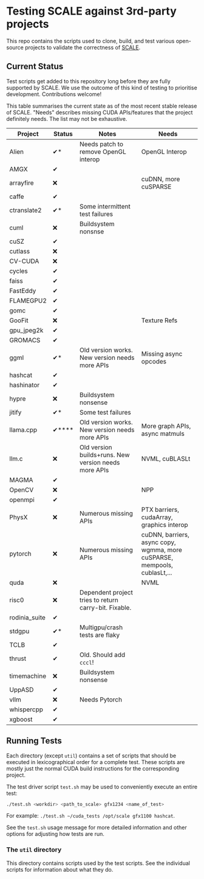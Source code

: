 # Testing SCALE against 3rd-party projects

This repo contains the scripts used to clone, build, and test various
open-source projects to validate the correctness of [SCALE](https://docs.scale-lang.com/).

## Current Status

Test scripts get added to this repository long before they are fully
supported by SCALE. We use the outcome of this kind of testing to prioritise
development. Contributions welcome!

This table summarises the current state as of the most recent stable release
of SCALE. "Needs" describes missing CUDA APIs/features that the project
definitely needs. The list may not be exhaustive.

| Project       | Status | Notes                                                 | Needs                                                                     |
|---------------|--------|-------------------------------------------------------|---------------------------------------------------------------------------|
| Alien         | ✔*     | Needs patch to remove OpenGL interop                  | OpenGL Interop                                                            |
| AMGX          | ✔      |                                                       |                                                                           |
| arrayfire     | ❌      |                                                       | cuDNN, more cuSPARSE                                                      |
| caffe         | ✔      |                                                       |                                                                           |
| ctranslate2   | ✔*     | Some intermittent test failures                       |                                                                           |
| cuml          | ❌      | Buildsystem nonsnse                                   |                                                                           |
| cuSZ          | ✔      |                                                       |                                                                           |
| cutlass       | ❌      |                                                       |                                                                           |
| CV-CUDA       | ❌      |                                                       |                                                                           |
| cycles        | ✔      |                                                       |                                                                           |
| faiss         | ✔      |                                                       |                                                                           |
| FastEddy      | ✔      |                                                       |                                                                           |
| FLAMEGPU2     | ✔      |                                                       |                                                                           |
| gomc          | ✔      |                                                       |                                                                           |
| GooFit        | ❌      |                                                       | Texture Refs                                                              |
| gpu_jpeg2k    | ✔      |                                                       |                                                                           |
| GROMACS       | ✔      |                                                       |                                                                           |
| ggml          | ✔*     | Old version works. New version needs more APIs        | Missing async opcodes                                                     |
| hashcat       | ✔      |                                                       |                                                                           |
| hashinator    | ✔      |                                                       |                                                                           |
| hypre         | ❌      | Buildsystem nonsense                                  |                                                                           |
| jitify        | ✔*     | Some test failures                                    |                                                                           |
| llama.cpp     | ✔****  | Old version works. New version needs more APIs        | More graph APIs, async matmuls                                            |
| llm.c         | ❌      | Old version builds+runs. New version needs more APIs  | NVML, cuBLASLt                                                            |
| MAGMA         | ✔      |                                                       |                                                                           |
| OpenCV        | ❌      |                                                       | NPP                                                                       |
| openmpi       | ✔      |                                                       |                                                                           |
| PhysX         | ❌      | Numerous missing APIs                                 | PTX barriers, cudaArray, graphics interop                                 |
| pytorch       | ❌      | Numerous missing APIs                                 | cuDNN, barriers, async copy, wgmma, more cuSPARSE, mempools, cublasLt,... |
| quda          | ❌      |                                                       | NVML                                                                      |
| risc0         | ❌      | Dependent project tries to return carry-bit. Fixable. |                                                                           |
| rodinia_suite | ✔      |                                                       |                                                                           |
| stdgpu        | ✔*     | Multigpu/crash tests are flaky                        |                                                                           |
| TCLB          | ✔      |                                                       |                                                                           |
| thrust        | ✔      | Old. Should add `cccl`!                               |                                                                           |
| timemachine   | ❌      | Buildsystem nonsense                                  |                                                                           |
| UppASD        | ✔      |                                                       |                                                                           |
| vllm          | ❌      | Needs Pytorch                                         |                                                                           |
| whispercpp    | ✔      |                                                       |                                                                           |
| xgboost       | ✔      |                                                       |                                                                           |

## Running Tests

Each directory (except `util`) contains a set of scripts that should be executed
in lexicographical order for a complete test. These scripts are mostly just
the normal CUDA build instructions for the corresponding project.

The test driver script `test.sh` may be used to conveniently execute an
entire test:

```bash
./test.sh <workdir> <path_to_scale> gfx1234 <name_of_test>
```

For example: `./test.sh ~/cuda_tests /opt/scale gfx1100 hashcat`.

See the `test.sh` usage message for more detailed information and other
options for adjusting how tests are run.

### The `util` directory

This directory contains scripts used by the test scripts. See the individual
scripts for information about what they do.
